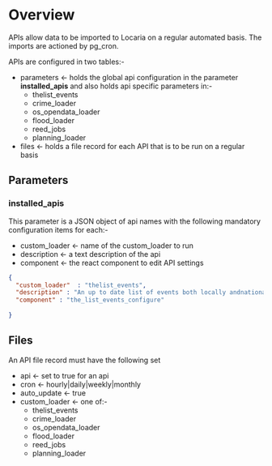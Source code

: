 # Overview

APIs allow data to be imported to Locaria on a regular automated basis. The imports are actioned by pg_cron.

APIs are configured in two tables:-

- parameters <- holds the global api configuration in the parameter **installed_apis** and also holds api specific parameters in:-
  - thelist_events
  - crime_loader
  - os_opendata_loader
  - flood_loader
  - reed_jobs
  - planning_loader
- files <- holds a file record for each API that is to be run on a regular basis

## Parameters

### installed_apis

This parameter is a JSON object of api names with the following mandatory configuration items for each:-

- custom_loader <- name of the custom_loader to run
- description <- a text description of the api
- component <- the react component to edit API settings

```json
{
  "custom_loader"  : "thelist_events",
  "description" : "An up to date list of events both locally andnationally",
  "component" : "the_list_events_configure"
  
}
```
## Files

An API file record must have the following set

- api <- set to true for an api
- cron <- hourly|daily|weekly|monthly
- auto_update <- true
- custom_loader <- one of:-
  - thelist_events
  - crime_loader
  - os_opendata_loader
  - flood_loader
  - reed_jobs
  - planning_loader